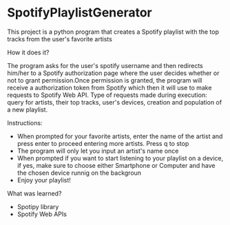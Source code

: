 # SpotifyPlaylistGenerator

This project is a python program that creates a Spotify playlist with the top tracks from the user's favorite artists

How it does it?

The program asks for the user's spotify username and then redirects him/her to a Spotify authorization page where the user decides whether or not to grant permission.Once permission is granted, the program will receive a authorization token from Spotify which then it will use to make requests to Spotify Web API. Type of requests made during execution: query for artists, their top tracks, user's devices, creation and population of a new playlist.

Instructions:  
 - When prompted for your favorite artists, enter the name of the artist and press enter to proceed entering more artists. Press q to stop
 - The program will only let you input an artist's name once
 - When prompted if you want to start listening to your playlist on a device, if yes, make sure to choose either Smartphone or Computer and have the chosen device runnig on the backgroun
 - Enjoy your playlist!

What was learned?

- Spotipy library
- Spotify Web APIs

